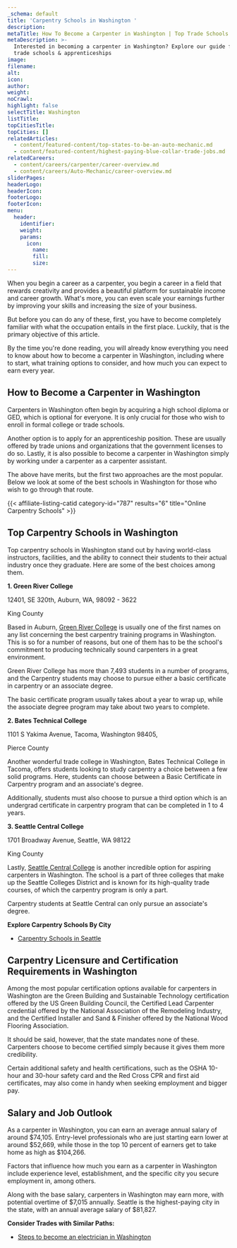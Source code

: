 ```yaml
---
_schema: default
title: 'Carpentry Schools in Washington '
description:
metaTitle: How To Become a Carpenter in Washington | Top Trade Schools
metaDescription: >-
  Interested in becoming a carpenter in Washington? Explore our guide for top
  trade schools & apprenticeships
image:
filename:
alt:
icon:
author:
weight:
noCrawl:
highlight: false
selectTitle: Washington
listTitle:
topCitiesTitle:
topCities: []
relatedArticles:
  - content/featured-content/top-states-to-be-an-auto-mechanic.md
  - content/featured-content/highest-paying-blue-collar-trade-jobs.md
relatedCareers:
  - content/careers/carpenter/career-overview.md
  - content/careers/Auto-Mechanic/career-overview.md
sliderPages:
headerLogo:
headerIcon:
footerLogo:
footerIcon:
menu:
  header:
    identifier:
    weight:
    params:
      icon:
        name:
        fill:
        size:
---
```

When you begin a career as a carpenter, you begin a career in a field that rewards creativity and provides a beautiful platform for sustainable income and career growth. What's more, you can even scale your earnings further by improving your skills and increasing the size of your business.

But before you can do any of these, first, you have to become completely familiar with what the occupation entails in the first place. Luckily, that is the primary objective of this article.

By the time you're done reading, you will already know everything you need to know about how to become a carpenter in Washington, including where to start, what training options to consider, and how much you can expect to earn every year.

## **How to Become a Carpenter in Washington**

Carpenters in Washington often begin by acquiring a high school diploma or GED, which is optional for everyone. It is only crucial for those who wish to enroll in formal college or trade schools.

Another option is to apply for an apprenticeship position. These are usually offered by trade unions and organizations that the government licenses to do so. Lastly, it is also possible to become a carpenter in Washington simply by working under a carpenter as a carpenter assistant.

The above have merits, but the first two approaches are the most popular. Below we look at some of the best schools in Washington for those who wish to go through that route.

{{< affiliate-listing-catid category-id="787" results="6" title="Online Carpentry Schools" >}}

## **Top Carpentry Schools in Washington**

Top carpentry schools in Washington stand out by having world-class instructors, facilities, and the ability to connect their students to their actual industry once they graduate. Here are some of the best choices among them.

**1\. Green River College**

12401, SE 320th, Auburn, WA, 98092 - 3622

King County

Based in Auburn, [Green River College](https://www.greenriver.edu/) is usually one of the first names on any list concerning the best carpentry training programs in Washington. This is so for a number of reasons, but one of them has to be the school's commitment to producing technically sound carpenters in a great environment.

Green River College has more than 7,493 students in a number of programs, and the Carpentry students may choose to pursue either a basic certificate in carpentry or an associate degree.

The basic certificate program usually takes about a year to wrap up, while the associate degree program may take about two years to complete.

**2\. Bates Technical College**

1101 S Yakima Avenue, Tacoma, Washington 98405,

Pierce County

Another wonderful trade college in Washington, Bates Technical College in Tacoma, offers students looking to study carpentry a choice between a few solid programs. Here, students can choose between a Basic Certificate in Carpentry program and an associate's degree.

Additionally, students must also choose to pursue a third option which is an undergrad certificate in carpentry program that can be completed in 1 to 4 years.

**3\. Seattle Central College**

1701 Broadway Avenue, Seattle, WA 98122

King County

Lastly, [Seattle Central College](https://seattlecentral.edu/) is another incredible option for aspiring carpenters in Washington. The school is a part of three colleges that make up the Seattle Colleges District and is known for its high-quality trade courses, of which the carpentry program is only a part.

Carpentry students at Seattle Central can only pursue an associate's degree.

**Explore Carpentry Schools By City**

* [Carpentry Schools in Seattle](https://toptradeschools.com/near-you/carpenter/washington/seattle/)

## **Carpentry Licensure and Certification Requirements in Washington**

Among the most popular certification options available for carpenters in Washington are the Green Building and Sustainable Technology certification offered by the US Green Building Council, the Certified Lead Carpenter credential offered by the National Association of the Remodeling Industry, and the Certified Installer and Sand & Finisher offered by the National Wood Flooring Association.

It should be said, however, that the state mandates none of these. Carpenters choose to become certified simply because it gives them more credibility.

Certain additional safety and health certifications, such as the OSHA 10-hour and 30-hour safety card and the Red Cross CPR and first aid certificates, may also come in handy when seeking employment and bigger pay.

## **Salary and Job Outlook**

As a carpenter in Washington, you can earn an average annual salary of around $74,105. Entry-level professionals who are just starting earn lower at around $52,669, while those in the top 10 percent of earners get to take home as high as $104,266.

Factors that influence how much you earn as a carpenter in Washington include experience level, establishment, and the specific city you secure employment in, among others.

Along with the base salary, carpenters in Washington may earn more, with potential overtime of $7,015 annually. Seattle is the highest-paying city in the state, with an annual average salary of $81,827.

**Consider Trades with Similar Paths:**

* [Steps to become an electrician in Washington](https://toptradeschools.com/near-you/electrician/washington/)